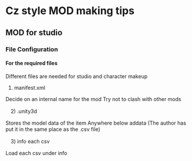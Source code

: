 # Cz style MOD making tips

## MOD for studio
### File Configuration
#### For the required files
Different files are needed for studio and character makeup





1) manifest.xml

Decide on an internal name for the mod
Try not to clash with other mods

　2) .unity3d

Stores the model data of the item
Anywhere below addata
(The author has put it in the same place as the .csv file)

　3) info each csv

Load each csv under info
